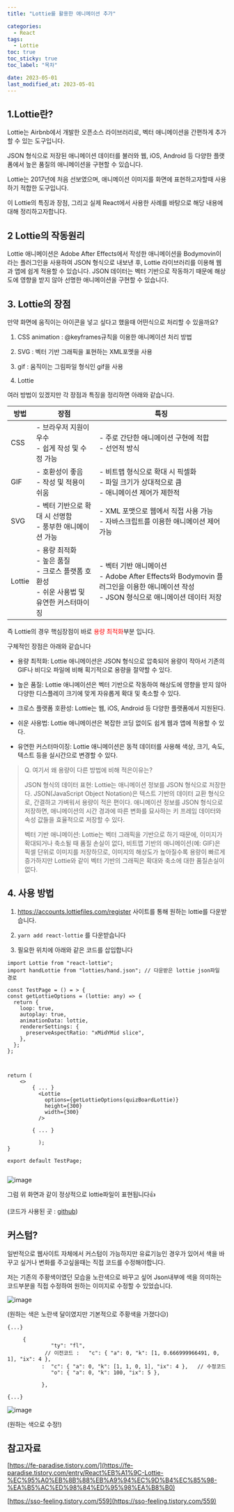 ```yaml
---
title: "Lottie를 활용한 애니메이션 추가"

categories:
  - React
tags:
  - Lottie
toc: true
toc_sticky: true
toc_label: "목차"

date: 2023-05-01
last_modified_at: 2023-05-01
---
```


## 1.Lottie란?

Lottie는 Airbnb에서 개발한 오픈소스 라이브러리로, 벡터 애니메이션을 간편하게 추가할 수 있는 도구입니다.

JSON 형식으로 저장된 애니메이션 데이터를 불러와 웹, iOS, Android 등 다양한 플랫폼에서 높은 품질의 애니메이션을 구현할 수 있습니다.

Lottie는 2017년에 처음 선보였으며, 애니메이션 이미지를 화면에 표현하고자할때 사용하기 적합한 도구입니다.

이 Lottie의 특징과 장점, 그리고 실제 React에서 사용한 사례를 바탕으로 해당 내용에 대해 정리하고자합니다.

## 2 Lottie의 작동원리

Lottie 애니메이션은 Adobe After Effects에서 작성한 애니메이션을 Bodymovin이라는 플러그인을 사용하여 JSON 형식으로 내보낸 후, Lottie 라이브러리를 이용해 웹과 앱에 쉽게 적용할 수 있습니다. JSON 데이터는 벡터 기반으로 작동하기 때문에 해상도에 영향을 받지 않아 선명한 애니메이션을 구현할 수 있습니다.

## 3. Lottie의 장점

만약 화면에 움직이는 아이콘을 넣고 싶다고 했을때 어떤식으로 처리할 수 있을까요?

1. CSS animation : @keyframes규칙을 이용한 애니메이션 처리 방법

2. SVG : 벡터 기반 그래픽을 표현하는 XML포멧을 사용

3. gif : 움직이는 그림파일 형식인 gif을 사용

4. Lottie

여러 방법이 있겠지만 각 장점과 특징을 정리하면 아래와 같습니다.

| 방법   | 장점                                                                                           | 특징                                                                                                                                    |
| ------ | ---------------------------------------------------------------------------------------------- | --------------------------------------------------------------------------------------------------------------------------------------- |
| CSS    | - 브라우저 지원이 우수<br>- 쉽게 작성 및 수정 가능                                             | - 주로 간단한 애니메이션 구현에 적합<br>- 선언적 방식                                                                                   |
| GIF    | - 호환성이 좋음<br>- 작성 및 적용이 쉬움                                                       | - 비트맵 형식으로 확대 시 픽셀화<br>- 파일 크기가 상대적으로 큼<br>- 애니메이션 제어가 제한적                                           |
| SVG    | - 벡터 기반으로 확대 시 선명함<br>- 풍부한 애니메이션 가능                                     | - XML 포맷으로 웹에서 직접 사용 가능<br>- 자바스크립트를 이용한 애니메이션 제어 가능                                                    |
| Lottie | - 용량 최적화<br>- 높은 품질<br>- 크로스 플랫폼 호환성<br>- 쉬운 사용법 및 유연한 커스터마이징 | - 벡터 기반 애니메이션<br>- Adobe After Effects와 Bodymovin 플러그인을 이용한 애니메이션 작성<br>- JSON 형식으로 애니메이션 데이터 저장 |

즉 Lottie의 경우 핵심장점이 바로 <span style="color:red">용량 최적화</span>부분 입니다.

구체적인 장점은 아래와 같습니다

- 용량 최적화: Lottie 애니메이션은 JSON 형식으로 압축되어 용량이 작아서 기존의 GIF나 비디오 파일에 비해 획기적으로 용량을 절약할 수 있다.

- 높은 품질: Lottie 애니메이션은 벡터 기반으로 작동하여 해상도에 영향을 받지 않아 다양한 디스플레이 크기에 맞게 자유롭게 확대 및 축소할 수 있다.

- 크로스 플랫폼 호환성: Lottie는 웹, iOS, Android 등 다양한 플랫폼에서 지원된다.

- 쉬운 사용법: Lottie 애니메이션은 복잡한 코딩 없이도 쉽게 웹과 앱에 적용할 수 있다.

- 유연한 커스터마이징: Lottie 애니메이션은 동적 데이터를 사용해 색상, 크기, 속도, 텍스트 등을 실시간으로 변경할 수 있다.

> Q. 여기서 왜 용량이 다른 방법에 비해 적은이유는?
>
> JSON 형식의 데이터 표현: Lottie는 애니메이션 정보를 JSON 형식으로 저장한다. JSON(JavaScript Object Notation)은 텍스트 기반의 데이터 교환 형식으로, 간결하고 가벼워서 용량이 적은 편이다. 애니메이션 정보를 JSON 형식으로 저장하면, 애니메이션의 시간 경과에 따른 변화를 묘사하는 키 프레임 데이터와 속성 값들을 효율적으로 저장할 수 있다.
>
> 벡터 기반 애니메이션: Lottie는 벡터 그래픽을 기반으로 하기 때문에, 이미지가 확대되거나 축소될 때 품질 손실이 없다, 비트맵 기반의 애니메이션(예: GIF)은 픽셀 단위로 이미지를 저장하므로, 이미지의 해상도가 높아질수록 용량이 빠르게 증가하지만 Lottie와 같이 벡터 기반의 그래픽은 확대와 축소에 대한 품질손실이 없다.

## 4. 사용 방법

1. https://accounts.lottiefiles.com/register 사이트를 통해 원하는 lottie를 다운받습니다.

2. `yarn add react-lottie` 를 다운받습니다

3. 필요한 위치에 아래와 같은 코드를 삽입합니다

```
import Lottie from "react-lottie";
import handLottie from "lotties/hand.json"; // 다운받은 lottie json파일 경로

const TestPage = () = > {
const getLottieOptions = (lottie: any) => {
  return {
    loop: true,
    autoplay: true,
    animationData: lottie,
    rendererSettings: {
      preserveAspectRatio: "xMidYMid slice",
    },
  };
};



return (
    <>
        { ... }
          <Lottie
            options={getLottieOptions(quizBoardLottie)}
            height={300}
            width={300}
          />

        { ... }

          );
}

export default TestPage;


```

![image](https://user-images.githubusercontent.com/78795820/235500171-a3769de5-4db4-4e0d-a235-16074224cf12.png)

그럼 위 화면과 같이 정상적으로 lottie파일이 표현됩니다👍

(코드가 사용된 곳 : [github](https://github.com/TUK-2023-Project/frontend/blob/main/src/pages/MainPage/index.tsx))

## 커스텀?

일반적으로 웹사이트 자체에서 커스텀이 가능하지만 유료기능인 경우가 있어서 색을 바꾸고 싶거나 변화를 주고싶을때는 직접 코드를 수정해야합니다.

저는 기존의 주황색이였던 모습을 노란색으로 바꾸고 싶어 Json내부에 색을 의미하는 코드부분을 직접 수정하여 원하는 이미지로 수정할 수 있었습니다.

![image](https://user-images.githubusercontent.com/78795820/235502429-902a0257-210e-4b18-9cda-2bf29e419c17.png)

(원하는 색은 노란색 달이였지만 기본적으로 주황색을 가졌다😥)

```
{...}

     {
              "ty": "fl",
            // 이전코드 :   "c": { "a": 0, "k": [1, 0.666999966491, 0, 1], "ix": 4 },
           :  "c": { "a": 0, "k": [1, 1, 0, 1], "ix": 4 },   // 수정코드
              "o": { "a": 0, "k": 100, "ix": 5 },

           },

{...}

```

![image](https://user-images.githubusercontent.com/78795820/235502860-ceae9044-a042-49ae-9290-fa15713a0c3b.png)

(원하는 색으로 수정!)

## 참고자료

[https://fe-paradise.tistory.com/](https://fe-paradise.tistory.com/entry/React%EB%A1%9C-Lottie-%EC%95%A0%EB%8B%88%EB%A9%94%EC%9D%B4%EC%85%98-%EA%B5%AC%ED%98%84%ED%95%98%EA%B8%B0)

[https://sso-feeling.tistory.com/559](https://sso-feeling.tistory.com/559)

